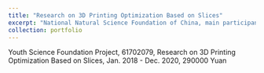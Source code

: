 ```yaml
---
title: "Research on 3D Printing Optimization Based on Slices"
excerpt: "National Natural Science Foundation of China, main participant."
collection: portfolio
---
```


 Youth Science Foundation Project, 61702079, Research on 3D Printing Optimization Based on Slices, Jan. 2018 - Dec. 2020, 290000 Yuan
